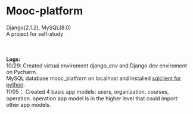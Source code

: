 # Mooc-platform
Django(2.1.2), MySQL(8.0) <br>
A project for self-study <br>
<br>
<br>
<br>
<b>Logs:</b><br>
10/29:
Created virtual enviroment django_env and Django dev enviroment on Pycharm.<br>
MySQL database mooc_platform on localhost and installed [sqlclient for python](https://github.com/PyMySQL/mysqlclient-python).<br>
11/05：
Created 4 basic app models: users, organization, courses, operation. operation app model is in the higher level that could import<br>
other app models.
